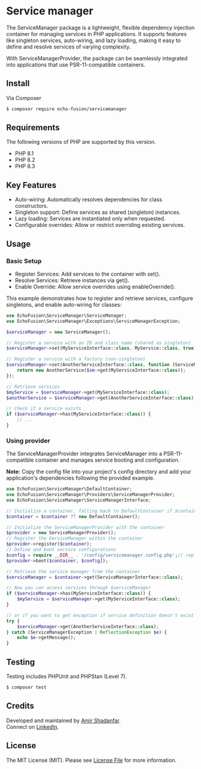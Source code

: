 # Service manager

The ServiceManager package is a lightweight, flexible dependency injection container for managing services in PHP applications. It supports features like singleton services, auto-wiring, and lazy loading, making it easy to define and resolve services of varying complexity.

With ServiceManagerProvider, the package can be seamlessly integrated into applications that use PSR-11-compatible containers.

## Install

Via Composer

``` bash
$ composer require echo-fusion/servicemanager
```

## Requirements

The following versions of PHP are supported by this version.

* PHP 8.1
* PHP 8.2
* PHP 8.3

## Key Features
* Auto-wiring: Automatically resolves dependencies for class constructors.
* Singleton support: Define services as shared (singleton) instances.
* Lazy loading: Services are instantiated only when requested.
* Configurable overrides: Allow or restrict overriding existing services.

## Usage

### Basic Setup
* Register Services: Add services to the container with set().
* Resolve Services: Retrieve instances via get().
* Enable Override: Allow service overrides using enableOverride().

This example demonstrates how to register and retrieve services, configure singletons, and enable auto-wiring for classes:

```php
use EchoFusion\ServiceManager\ServiceManager;
use EchoFusion\ServiceManager\Exceptions\ServiceManagerException;

$serviceManager = new ServiceManager();

// Register a service with an ID and class name (shared as singleton)
$serviceManager->set(MyServiceInterface::class, MyService::class, true);

// Register a service with a factory (non-singleton)
$serviceManager->set(AnotherServiceInterface::class, function (ServiceManagerInterface $sm) {
    return new AnotherService($sm->get(MyServiceInterface::class));
});

// Retrieve services
$myService = $serviceManager->get(MyServiceInterface::class);
$anotherService = $serviceManager->get(AnotherServiceInterface::class);

// Check if a service exists
if ($serviceManager->has(MyServiceInterface::class)) {
    // ...
}
```

### Using provider
The ServiceManagerProvider integrates ServiceManager into a PSR-11-compatible container and manages service booting and configuration.

**Note:** Copy the config file into your project's config directory and add your application's dependencies following the provided example. 

```php
use EchoFusion\ServiceManager\DefaultContainer;
use EchoFusion\ServiceManager\Providers\ServiceManagerProvider;
use EchoFusion\ServiceManager\ServiceManagerInterface;

// Initialize a container, falling back to DefaultContainer if $container is not provided
$container = $container ?? new DefaultContainer();

// Initialize the ServiceManagerProvider with the container
$provider = new ServiceManagerProvider();
// Register the ServiceManager within the container
$provider->register($container);
// Define and boot service configurations
$config = require __DIR__ . '/config/servicemanager.config.php';// replace path with your project config directory
$provider->boot($container, $config]);

// Retrieve the service manager from the container
$serviceManager = $container->get(ServiceManagerInterface::class);

// Now you can access services through $serviceManager
if ($serviceManager->has(MyServiceInterface::class)) {
    $myService = $serviceManager->get(MyServiceInterface::class);
}

// or if you want to get exception if service definition doesn't exist
try {
    $serviceManager->get(AnotherServiceInterface::class);
} catch (ServiceManagerException | ReflectionException $e) {
    echo $e->getMessage();
}
```


## Testing

Testing includes PHPUnit and PHPStan (Level 7).

``` bash
$ composer test
```

## Credits

Developed and maintained by [Amir Shadanfar](https://github.com/amir-shadanfar).  
Connect on [LinkedIn](https://www.linkedin.com/in/amir-shadanfar).

## License

The MIT License (MIT). Please see [License File](https://github.com/echo-fusion/servicemanager/blob/main/LICENSE) for more information.


